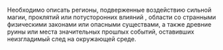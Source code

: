 Необходимо описать регионы, подверженные воздействию сильной магии, проклятий или потусторонних влияний , области со странными физическими законами или опасными существами, а также древние руины или места значительных прошлых событий, оставивших неизгладимый след на окружающей среде.